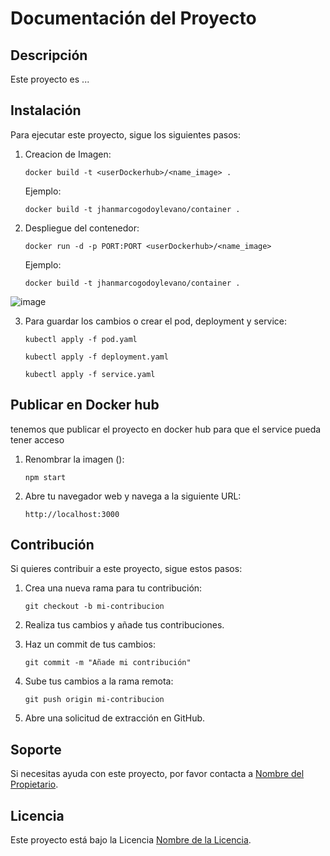 # Documentación del Proyecto

## Descripción
Este proyecto es ...

## Instalación
Para ejecutar este proyecto, sigue los siguientes pasos:

1. Creacion de Imagen:
    ```
    docker build -t <userDockerhub>/<name_image> .
    ```
   Ejemplo:
    ```
    docker build -t jhanmarcogodoylevano/container .
    ```

2. Despliegue del contenedor:
    ```
    docker run -d -p PORT:PORT <userDockerhub>/<name_image>
    ```
   Ejemplo:
    ```
    docker build -t jhanmarcogodoylevano/container .
    ```
![image](https://github.com/JhanmarcoGodoyLevano/PrimerClusterKubernetes/assets/111781171/c992f5ef-fdcb-43d7-be47-0468cebf0c9f)

3. Para guardar los cambios o crear el pod, deployment y service:
    ```
   kubectl apply -f pod.yaml
    ```
    ```
   kubectl apply -f deployment.yaml
    ```
    ```
   kubectl apply -f service.yaml
    ```
## Publicar en Docker hub
tenemos que publicar el proyecto en docker hub para que el service pueda tener acceso

1. Renombrar la imagen ():
    ```
    npm start
    ```

2. Abre tu navegador web y navega a la siguiente URL:
    ```
    http://localhost:3000
    ```

## Contribución
Si quieres contribuir a este proyecto, sigue estos pasos:

1. Crea una nueva rama para tu contribución:
    ```
    git checkout -b mi-contribucion
    ```

2. Realiza tus cambios y añade tus contribuciones.

3. Haz un commit de tus cambios:
    ```
    git commit -m "Añade mi contribución"
    ```

4. Sube tus cambios a la rama remota:
    ```
    git push origin mi-contribucion
    ```

5. Abre una solicitud de extracción en GitHub.

## Soporte
Si necesitas ayuda con este proyecto, por favor contacta a [Nombre del Propietario](mailto:correo@dominio.com).

## Licencia
Este proyecto está bajo la Licencia [Nombre de la Licencia](URL_de_la_licencia).

